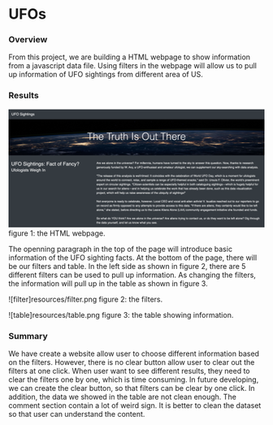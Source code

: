 # UFOs

### Overview
From this project, we are building a HTML webpage to show information from a javascript data file. Using filters in the webpage will allow us to pull up information of UFO sightings from different area of US.



### Results

![web](resources/web.png)
figure 1: the HTML webpage.

The openning paragraph in the top of the page will introduce basic information of the UFO sighting facts. At the bottom of the page, there will be our filters and table. In the left side as shown in figure 2, there are 5 different filters can be used to pull up information. As changing the filters, the information will pull up in the table as shown in figure 3.


![filter]resources/filter.png
figure 2: the filters.

![table]resources/table.png
figure 3: the table showing information.


### Summary
We have create a website allow user to choose different information based on the filters. However, there is no clear button allow user to clear out the filters at one click. When user want to see different results, they need to clear the filters one by one, which is time consuming. In future developing, we can create the clear button, so that filters can be clear by one click. In addition, the data we showed in the table are not clean enough. The comment section contain a lot of weird sign. It is better to clean the dataset so that user can understand the content.